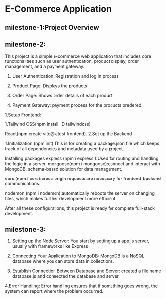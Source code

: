 # E-Commerce Application

## milestone-1:Project Overview

## milestone-2:
This project is a simple e-commerce web application that includes core functionalities such as user authentication, product display, order management, and a payment gateway.

1. User Authentication: Registration and log in process

2. Product Page: Displays the products

3. Order Page: Shows order details of each product

4. Payment Gateway: payment process for the products oredered.

1.Setup Frontend:

1.Tailwind CSS(npm install -D tailwindcss)

React(npm create vite@latest frontend).
2.Set up the Backend

1.Initialization (npm init) This is for creating a package.json file which keeps track of all dependencies and metadata used by a project.

Installing packages express (npm i express ):Used for routing and handling the logic in a server.
mongoose(npm i mongoose):connect and interact with MongoDB, schema-based solution for data management.

cors (npm i cors):cross-origin requests are necessary for frontend-backend communications.

nodemon (npm i nodemon):automatically reboots the server on changing files, which makes further development more efficient.

After all these configurations, this project is ready for complete full-stack development.

## milestone-3:
1. Setting up the Node Server: You start by setting up a app.js server, usually with frameworks like Express

2. Connecting Your Application to MongoDB: MongoDB is a NoSQL database where you can store data in collections.

3. Establish Connection Between Database and Server: 
created a file name database.js and connected the database and server

4.Error Handling: Error handling ensures that if something goes wrong, the system can report where the problem occurred.

